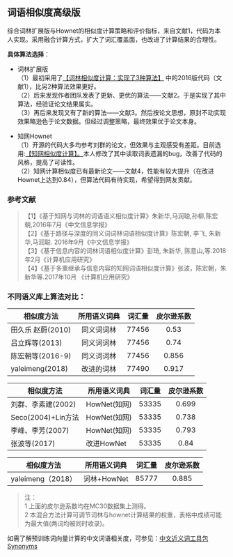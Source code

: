 ## 词语相似度高级版
综合词林扩展版与Hownet的相似度计算策略和评价指标，来自文献1，代码为本人实现。采用融合计算方式，扩大了词汇覆盖面，也改进了计算结果的合理性。</br>

**具体算法选择**：</br>
+ 词林扩展版</br>
（1）最初采用了[【词林相似度计算：实现了3种算法】](https://github.com/ashengtx/CilinSimilarity)
中的2016版代码（文献1），比另2种算法效果更好。</br>
（2）后来发现作者团队发表了更新、更优的算法——文献2。于是实现了其中算法，经验证论文结果属实。</br>
（3）再后来发现又有了新的算法——文献3。然后按论文思想，原封不动实现效果略逊色于论文数据。但经过调整策略，最终效果优于论文本身。</br>

+ 知网Hownet</br>
（1）开源的代码大多均参考刘群的论文，但效果与主观感受有差距。目前选用:[【知网相似度计算】。](https://github.com/240400968/hownet-similarity)本人修改了其中读取词表遗漏的bug，改善了代码的风格，提高了可读性。</br>
（2）知网计算相似度已有最新论文——文献4，性能有较大提升（在改进Hownet上达到0.84），但算法代码有待实现，希望得到网友贡献。

### 参考文献
> 【1】《基于知网与词林的词语语义相似度计算》朱新华,马润聪,孙柳,陈宏朝,2016年7月《中文信息学报》 </br>
> 【2】《基于路径与深度的同义词词林词语相似度计算》陈宏朝, 李飞, 朱新华,马润聪. 2016年9月《中文信息学报》</br>
> 【3】《基于信息内容的词林词语相似度计算》彭琦, 朱新华, 陈意山,等.2018年2月《计算机应用研究》</br>
> 【4】《基于多重继承与信息内容的知网词语相似度计算》张波，陈宏朝，朱新华等.2017年10月 《计算机应用研究》

### 不同语义库上算法对比：

|相似度方法|所用语义词典|词汇量|皮尔逊系数|
|------------|:--:|:-:|:-:|
|田久乐 赵蔚(2010)	|同义词词林	|77456	|0.53|
|吕立辉等(2013)	|同义词词林	|77456|	0.74|
|陈宏朝等(2016-9)	|同义词词林|77456|	0.856|
|yaleimeng(2018)|改进的词林|77490	|0.917|

|相似度方法|所用语义词典|词汇量|皮尔逊系数|
|------------|---------|:-:|:-:|
|刘群、李素建(2002)|HowNet(知网)|	53335|0.699|
|Seco(2004)+Lin方法|HowNet(知网)|	53335|0.738|
|李峰、李芳(2007)|	HowNet(知网)|	53335|	0.793|
|张波等(2017)|改进HowNet|	53335	|0.84|

|相似度方法|所用语义词典|词汇量|皮尔逊系数|
|------------|---------|:-:|:-:|
|yaleimeng（2018）|词林+HowNet|85777	|0.885|
>注：</br>
1 上面的皮尔逊系数均在MC30数据集上测得。</br>
2 本混合方法计算可调节词林与hownet计算结果的权重，表格中成绩可能为最大值(两词均被同时收录)。</br>

如需了解预训练词向量计算的中文词语相关度，可参见：[中文近义词工具包Synonyms](https://github.com/huyingxi/Synonyms)

